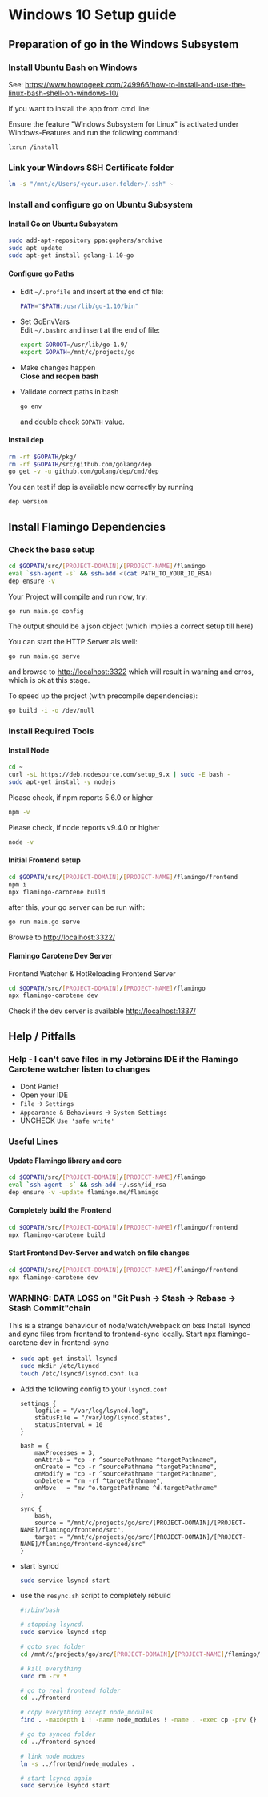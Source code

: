 # Windows 10 Setup guide


## Preparation of go in the Windows Subsystem

### Install Ubuntu Bash on Windows

See: https://www.howtogeek.com/249966/how-to-install-and-use-the-linux-bash-shell-on-windows-10/
  
If you want to install the app from cmd line:

Ensure the feature "Windows Subsystem for Linux" is activated under Windows-Features and run the following command: 
```
lxrun /install
```

### Link your Windows SSH Certificate folder 

```bash
ln -s "/mnt/c/Users/<your.user.folder>/.ssh" ~
```

### Install and configure go on Ubuntu Subsystem

#### Install Go on Ubuntu Subsystem

```bash
sudo add-apt-repository ppa:gophers/archive
sudo apt update
sudo apt-get install golang-1.10-go
```
   
#### Configure go Paths

-  Edit `~/.profile` and insert at the end of file:  
    ```bash
    PATH="$PATH:/usr/lib/go-1.10/bin"
    ```

-  Set GoEnvVars  
   Edit  `~/.bashrc` and insert at the end of file:
   ```bash
   export GOROOT=/usr/lib/go-1.9/
   export GOPATH=/mnt/c/projects/go
   ```

- Make changes happen  
   <b>Close and reopen bash</b>

- Validate correct paths in bash  
   ```bash
   go env
   ```
   and double check `GOPATH` value. 
   
#### Install dep

```bash
rm -rf $GOPATH/pkg/
rm -rf $GOPATH/src/github.com/golang/dep
go get -v -u github.com/golang/dep/cmd/dep
```

You can test if dep is available now correctly by running
```bash
dep version
```
    
## Install Flamingo Dependencies
    

### Check the base setup

```bash
cd $GOPATH/src/[PROJECT-DOMAIN]/[PROJECT-NAME]/flamingo
eval `ssh-agent -s` && ssh-add <(cat PATH_TO_YOUR_ID_RSA)
dep ensure -v
```

Your Project will compile and run now, try:

```bash
go run main.go config
```

The output should be a json object (which implies a correct setup till here)
    
You can start the HTTP Server als well:

```bash
go run main.go serve
```

and browse to [http://localhost:3322](http://localhost:3322)
which will result in warning and erros, which is ok at this stage.

To speed up the project (with precompile dependencies):

```bash
go build -i -o /dev/null
```

### Install Required Tools

#### Install Node

```bash
cd ~
curl -sL https://deb.nodesource.com/setup_9.x | sudo -E bash -
sudo apt-get install -y nodejs
```

Please check, if npm reports 5.6.0 or higher
```bash
npm -v
```

Please check, if node reports v9.4.0 or higher
```bash
node -v
```

#### Initial Frontend setup

```bash
cd $GOPATH/src/[PROJECT-DOMAIN]/[PROJECT-NAME]/flamingo/frontend
npm i
npx flamingo-carotene build
```

after this, your go server can be run with:
```bash
go run main.go serve
```

Browse to [http://localhost:3322/](http://localhost:3322/)

#### Flamingo Carotene Dev Server

Frontend Watcher & HotReloading Frontend Server

```bash
cd $GOPATH/src/[PROJECT-DOMAIN]/[PROJECT-NAME]/flamingo
npx flamingo-carotene dev
```

Check if the dev server is available [http://localhost:1337/](http://localhost:1337/)

## Help / Pitfalls

### Help - I can't save files in my Jetbrains IDE if the Flamingo Carotene watcher listen to changes

- Dont Panic!
- Open your IDE 
- `File` -> `Settings`
- `Appearance & Behaviours` -> `System Settings`
- UNCHECK `Use 'safe write'`


### Useful Lines

#### Update Flamingo library and core

```bash
cd $GOPATH/src/[PROJECT-DOMAIN]/[PROJECT-NAME]/flamingo
eval `ssh-agent -s` && ssh-add ~/.ssh/id_rsa
dep ensure -v -update flamingo.me/flamingo
```

#### Completely build the Frontend

```bash
cd $GOPATH/src/[PROJECT-DOMAIN]/[PROJECT-NAME]/flamingo/frontend
npx flamingo-carotene build
```

#### Start Frontend Dev-Server and watch on file changes 

```bash
cd $GOPATH/src/[PROJECT-DOMAIN]/[PROJECT-NAME]/flamingo/frontend
npx flamingo-carotene dev
```


### WARNING: DATA LOSS on "Git Push -> Stash -> Rebase -> Stash Commit"chain

This is a strange behaviour of node/watch/webpack on lxss
Install lsyncd and sync files from frontend to frontend-sync locally.
Start npx flamingo-carotene dev in frontend-sync

-   
  ```bash
  sudo apt-get install lsyncd
  sudo mkdir /etc/lsyncd
  touch /etc/lsyncd/lsyncd.conf.lua
  ```
  
- Add the following config to your `lsyncd.conf`  

    ```
    settings {
        logfile = "/var/log/lsyncd.log",
        statusFile = "/var/log/lsyncd.status",
        statusInterval = 10
    }

    bash = {
        maxProcesses = 3,
        onAttrib = "cp -r ^sourcePathname ^targetPathname",
        onCreate = "cp -r ^sourcePathname ^targetPathname",
        onModify = "cp -r ^sourcePathname ^targetPathname",
        onDelete = "rm -rf ^targetPathname",
        onMove   = "mv ^o.targetPathname ^d.targetPathname"
    }

    sync {
        bash,
        source = "/mnt/c/projects/go/src/[PROJECT-DOMAIN]/[PROJECT-NAME]/flamingo/frontend/src",
        target = "/mnt/c/projects/go/src/[PROJECT-DOMAIN]/[PROJECT-NAME]/flamingo/frontend-synced/src"
    }
    ```

- start lsyncd

  ```bash
  sudo service lsyncd start
  ```

- use the `resync.sh` script to completely rebuild

  ```bash
  #!/bin/bash
  
  # stopping lsyncd.
  sudo service lsyncd stop
  
  # goto sync folder
  cd /mnt/c/projects/go/src/[PROJECT-DOMAIN]/[PROJECT-NAME]/flamingo/frontend-synced
  
  # kill everything
  sudo rm -rv *
  
  # go to real frontend folder
  cd ../frontend
  
  # copy everything except node_modules 
  find . -maxdepth 1 ! -name node_modules ! -name . -exec cp -prv {} ../frontend-synced \;
  
  # go to synced folder
  cd ../frontend-synced
  
  # link node modues
  ln -s ../frontend/node_modules .
  
  # start lsyncd again
  sudo service lsyncd start
  ```
  

